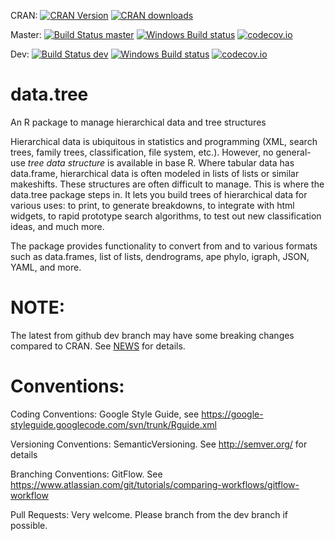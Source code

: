 CRAN: [![CRAN Version](http://www.r-pkg.org/badges/version/data.tree)](https://cran.r-project.org/package=data.tree/) [![CRAN downloads](http://cranlogs.r-pkg.org/badges/data.tree)](https://cran.r-project.org/package=data.tree/)

Master: [![Build Status master](https://travis-ci.org/gluc/data.tree.svg?branch=master)](https://travis-ci.org/gluc/data.tree) [![Windows Build status]( https://ci.appveyor.com/api/projects/status/github/gluc/data.tree?branch=master&svg=true)](https://ci.appveyor.com/project/gluc/data.tree) [![codecov.io](http://codecov.io/github/gluc/data.tree/coverage.svg?branch=master)](http://codecov.io/github/gluc/data.tree?branch=master)

Dev: [![Build Status dev](https://travis-ci.org/gluc/data.tree.svg?branch=dev)](https://travis-ci.org/gluc/data.tree) [![Windows Build status]( https://ci.appveyor.com/api/projects/status/github/gluc/data.tree?branch=dev&svg=true)](https://ci.appveyor.com/project/gluc/data.tree) [![codecov.io](http://codecov.io/github/gluc/data.tree/coverage.svg?branch=dev)](http://codecov.io/github/gluc/data.tree?branch=dev)

# data.tree
An R package to manage hierarchical data and tree structures

Hierarchical data is ubiquitous in statistics and programming (XML, search trees, family trees, classification, file system, etc.). However, no general-use *tree data structure* is available in base R. 
Where tabular data has data.frame, hierarchical data is often modeled in lists of lists or similar makeshifts. These
structures are often difficult to manage.
This is where the data.tree package steps in. It lets you build trees of hierarchical
data for various uses: to print, to generate breakdowns, to integrate with html widgets, to rapid prototype search algorithms, to test out new classification ideas, and much more.

The package provides functionality to convert from and to various formats such as data.frames, list of lists, dendrograms, ape phylo, igraph, JSON, YAML, and more.


# NOTE:
The latest from github dev branch may have some breaking changes compared to CRAN. See [NEWS](https://github.com/gluc/data.tree/blob/dev/NEWS) for details.


# Conventions:

Coding Conventions: Google Style Guide, see https://google-styleguide.googlecode.com/svn/trunk/Rguide.xml

Versioning Conventions: SemanticVersioning. See http://semver.org/ for details

Branching Conventions: GitFlow. See https://www.atlassian.com/git/tutorials/comparing-workflows/gitflow-workflow

Pull Requests: Very welcome. Please branch from the dev branch if possible.
